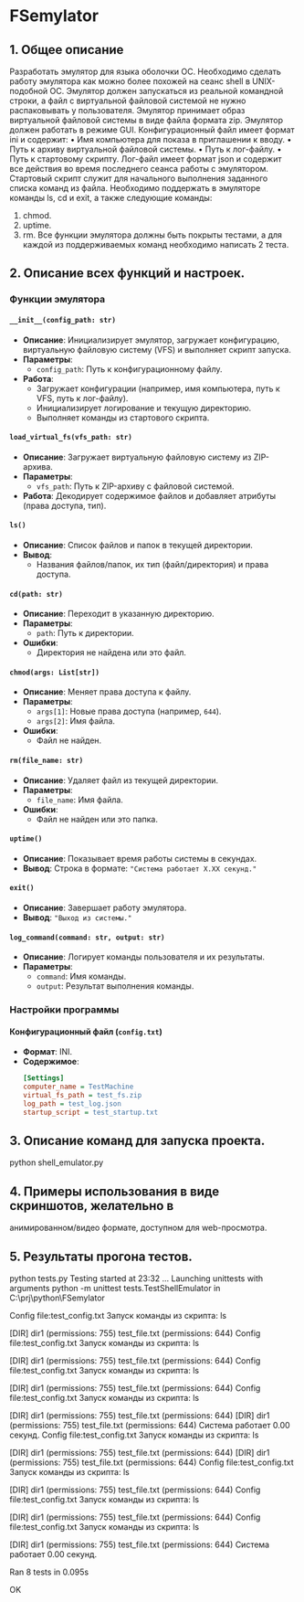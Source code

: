 # FSemylator

## 1. Общее описание
Разработать эмулятор для языка оболочки ОС. Необходимо сделать работу
эмулятора как можно более похожей на сеанс shell в UNIX-подобной ОС.
Эмулятор должен запускаться из реальной командной строки, а файл с
виртуальной файловой системой не нужно распаковывать у пользователя.
Эмулятор принимает образ виртуальной файловой системы в виде файла формата
zip. Эмулятор должен работать в режиме GUI.
Конфигурационный файл имеет формат ini и содержит:
• Имя компьютера для показа в приглашении к вводу.
• Путь к архиву виртуальной файловой системы.
• Путь к лог-файлу.
• Путь к стартовому скрипту.
Лог-файл имеет формат json и содержит все действия во время последнего
сеанса работы с эмулятором.
Стартовый скрипт служит для начального выполнения заданного списка
команд из файла.
Необходимо поддержать в эмуляторе команды ls, cd и exit, а также
следующие команды:
1. chmod.
2. uptime.
3. rm.
Все функции эмулятора должны быть покрыты тестами, а для каждой из
поддерживаемых команд необходимо написать 2 теста.

## 2. Описание всех функций и настроек.

### Функции эмулятора

#### `__init__(config_path: str)`
- **Описание**: Инициализирует эмулятор, загружает конфигурацию, виртуальную файловую систему (VFS) и выполняет скрипт запуска.
- **Параметры**:
  - `config_path`: Путь к конфигурационному файлу.
- **Работа**: 
  - Загружает конфигурации (например, имя компьютера, путь к VFS, путь к лог-файлу).
  - Инициализирует логирование и текущую директорию.
  - Выполняет команды из стартового скрипта.

#### `load_virtual_fs(vfs_path: str)`
- **Описание**: Загружает виртуальную файловую систему из ZIP-архива.
- **Параметры**:
  - `vfs_path`: Путь к ZIP-архиву с файловой системой.
- **Работа**: Декодирует содержимое файлов и добавляет атрибуты (права доступа, тип).

#### `ls()`
- **Описание**: Список файлов и папок в текущей директории.
- **Вывод**: 
  - Названия файлов/папок, их тип (файл/директория) и права доступа.

#### `cd(path: str)`
- **Описание**: Переходит в указанную директорию.
- **Параметры**:
  - `path`: Путь к директории.
- **Ошибки**:
  - Директория не найдена или это файл.

#### `chmod(args: List[str])`
- **Описание**: Меняет права доступа к файлу.
- **Параметры**:
  - `args[1]`: Новые права доступа (например, `644`).
  - `args[2]`: Имя файла.
- **Ошибки**:
  - Файл не найден.

#### `rm(file_name: str)`
- **Описание**: Удаляет файл из текущей директории.
- **Параметры**:
  - `file_name`: Имя файла.
- **Ошибки**:
  - Файл не найден или это папка.

#### `uptime()`
- **Описание**: Показывает время работы системы в секундах.
- **Вывод**: Строка в формате: `"Система работает X.XX секунд."`

#### `exit()`
- **Описание**: Завершает работу эмулятора.
- **Вывод**: `"Выход из системы."`

#### `log_command(command: str, output: str)`
- **Описание**: Логирует команды пользователя и их результаты.
- **Параметры**:
  - `command`: Имя команды.
  - `output`: Результат выполнения команды.

### Настройки программы

#### Конфигурационный файл (`config.txt`)
- **Формат**: INI.
- **Содержимое**:
  ```ini
  [Settings]
  computer_name = TestMachine
  virtual_fs_path = test_fs.zip
  log_path = test_log.json
  startup_script = test_startup.txt

## 3. Описание команд для запуска проекта.
python shell_emulator.py

## 4. Примеры использования в виде скриншотов, желательно в
анимированном/видео формате, доступном для web-просмотра.

## 5. Результаты прогона тестов.
python tests.py
Testing started at 23:32 ...
Launching unittests with arguments python -m unittest tests.TestShellEmulator in C:\prj\python\FSemylator

Config file:test_config.txt
Запуск команды из скрипта: ls

[DIR] dir1 (permissions: 755)
test_file.txt (permissions: 644)
Config file:test_config.txt
Запуск команды из скрипта: ls

[DIR] dir1 (permissions: 755)
test_file.txt (permissions: 644)
Config file:test_config.txt
Запуск команды из скрипта: ls

[DIR] dir1 (permissions: 755)
test_file.txt (permissions: 644)
Config file:test_config.txt
Запуск команды из скрипта: ls

[DIR] dir1 (permissions: 755)
test_file.txt (permissions: 644)
[DIR] dir1 (permissions: 755)
test_file.txt (permissions: 644)
Система работает 0.00 секунд.
Config file:test_config.txt
Запуск команды из скрипта: ls

[DIR] dir1 (permissions: 755)
test_file.txt (permissions: 644)
[DIR] dir1 (permissions: 755)
test_file.txt (permissions: 644)
Config file:test_config.txt
Запуск команды из скрипта: ls

[DIR] dir1 (permissions: 755)
test_file.txt (permissions: 644)
Config file:test_config.txt
Запуск команды из скрипта: ls

[DIR] dir1 (permissions: 755)
test_file.txt (permissions: 644)
Config file:test_config.txt
Запуск команды из скрипта: ls

[DIR] dir1 (permissions: 755)
test_file.txt (permissions: 644)
Система работает 0.00 секунд.


Ran 8 tests in 0.095s

OK